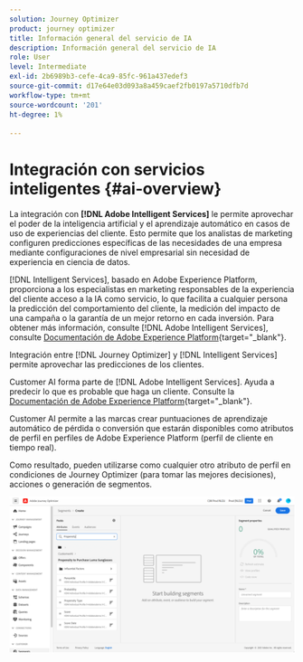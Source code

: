 ```yaml
---
solution: Journey Optimizer
product: journey optimizer
title: Información general del servicio de IA
description: Información general del servicio de IA
role: User
level: Intermediate
exl-id: 2b6989b3-cefe-4ca9-85fc-961a437edef3
source-git-commit: d17e64e03d093a8a459caef2fb0197a5710dfb7d
workflow-type: tm+mt
source-wordcount: '201'
ht-degree: 1%

---
```


# Integración con servicios inteligentes {#ai-overview}

La integración con **[!DNL Adobe Intelligent Services]** le permite aprovechar el poder de la inteligencia artificial y el aprendizaje automático en casos de uso de experiencias del cliente. Esto permite que los analistas de marketing configuren predicciones específicas de las necesidades de una empresa mediante configuraciones de nivel empresarial sin necesidad de experiencia en ciencia de datos.

[!DNL Intelligent Services], basado en Adobe Experience Platform, proporciona a los especialistas en marketing responsables de la experiencia del cliente acceso a la IA como servicio, lo que facilita a cualquier persona la predicción del comportamiento del cliente, la medición del impacto de una campaña o la garantía de un mejor retorno en cada inversión. Para obtener más información, consulte [!DNL Adobe Intelligent Services], consulte [Documentación de Adobe Experience Platform](https://experienceleague.adobe.com/docs/experience-platform/intelligent-services/home.html){target=&quot;_blank&quot;}.

Integración entre [!DNL Journey Optimizer] y [!DNL Intelligent Services] permite aprovechar las predicciones de los clientes.

Customer AI forma parte de [!DNL Adobe Intelligent Services]. Ayuda a predecir lo que es probable que haga un cliente. Consulte la [Documentación de Adobe Experience Platform](https://experienceleague.adobe.com/docs/experience-platform/intelligent-services/customer-ai/overview.html){target=&quot;_blank&quot;}.

Customer AI permite a las marcas crear puntuaciones de aprendizaje automático de pérdida o conversión que estarán disponibles como atributos de perfil en perfiles de Adobe Experience Platform (perfil de cliente en tiempo real).

Como resultado, pueden utilizarse como cualquier otro atributo de perfil en condiciones de Journey Optimizer (para tomar las mejores decisiones), acciones o generación de segmentos.

![](assets/customer-ai.png)

